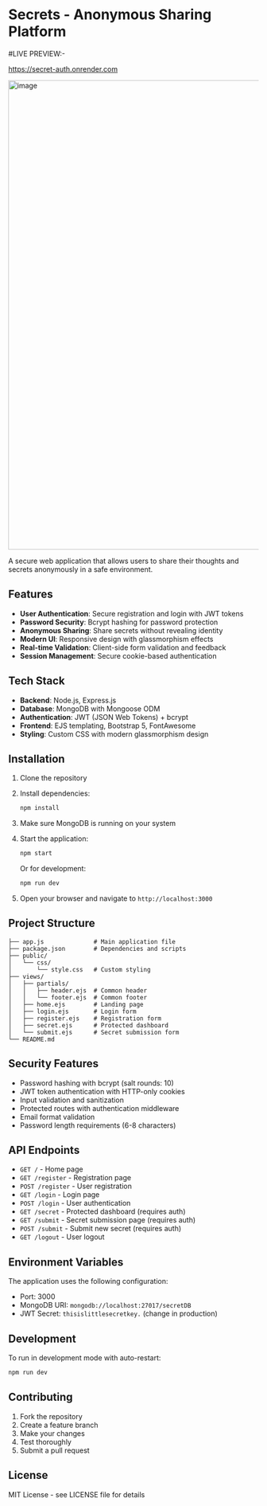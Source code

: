 # Secrets - Anonymous Sharing Platform


#LIVE PREVIEW:-

https://secret-auth.onrender.com



<img width="1351" height="943" alt="image" src="https://github.com/user-attachments/assets/39fb9682-216e-4fca-ab3a-14ea2bac1d08" />


A secure web application that allows users to share their thoughts and secrets anonymously in a safe environment.

## Features

- **User Authentication**: Secure registration and login with JWT tokens
- **Password Security**: Bcrypt hashing for password protection
- **Anonymous Sharing**: Share secrets without revealing identity
- **Modern UI**: Responsive design with glassmorphism effects
- **Real-time Validation**: Client-side form validation and feedback
- **Session Management**: Secure cookie-based authentication

## Tech Stack

- **Backend**: Node.js, Express.js
- **Database**: MongoDB with Mongoose ODM
- **Authentication**: JWT (JSON Web Tokens) + bcrypt
- **Frontend**: EJS templating, Bootstrap 5, FontAwesome
- **Styling**: Custom CSS with modern glassmorphism design

## Installation

1. Clone the repository
2. Install dependencies:
   ```bash
   npm install
   ```

3. Make sure MongoDB is running on your system

4. Start the application:
   ```bash
   npm start
   ```
   Or for development:
   ```bash
   npm run dev
   ```

5. Open your browser and navigate to `http://localhost:3000`

## Project Structure

```
├── app.js              # Main application file
├── package.json        # Dependencies and scripts
├── public/
│   └── css/
│       └── style.css   # Custom styling
├── views/
│   ├── partials/
│   │   ├── header.ejs  # Common header
│   │   └── footer.ejs  # Common footer
│   ├── home.ejs        # Landing page
│   ├── login.ejs       # Login form
│   ├── register.ejs    # Registration form
│   ├── secret.ejs      # Protected dashboard
│   └── submit.ejs      # Secret submission form
└── README.md
```

## Security Features

- Password hashing with bcrypt (salt rounds: 10)
- JWT token authentication with HTTP-only cookies
- Input validation and sanitization
- Protected routes with authentication middleware
- Email format validation
- Password length requirements (6-8 characters)

## API Endpoints

- `GET /` - Home page
- `GET /register` - Registration page
- `POST /register` - User registration
- `GET /login` - Login page
- `POST /login` - User authentication
- `GET /secret` - Protected dashboard (requires auth)
- `GET /submit` - Secret submission page (requires auth)
- `POST /submit` - Submit new secret (requires auth)
- `GET /logout` - User logout

## Environment Variables

The application uses the following configuration:
- Port: 3000
- MongoDB URI: `mongodb://localhost:27017/secretDB`
- JWT Secret: `thisislittlesecretkey.` (change in production)

## Development

To run in development mode with auto-restart:
```bash
npm run dev
```

## Contributing

1. Fork the repository
2. Create a feature branch
3. Make your changes
4. Test thoroughly
5. Submit a pull request

## License

MIT License - see LICENSE file for details
